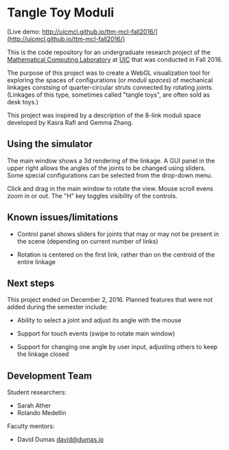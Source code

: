 Tangle Toy Moduli
=================

[Live demo: http://uicmcl.github.io/ttm-mcl-fall2016/](http://uicmcl.github.io/ttm-mcl-fall2016/)

This is the code repository for an undergraduate research project of the
[Mathematical Computing Laboratory](http://mcl.math.uic.edu/)
at
[UIC](http://uic.edu/)
that was conducted in Fall 2016.

The purpose of this project was to create a WebGL visualization tool
for exploring the spaces of configurations (or *moduli spaces*) of
mechanical linkages constsing of quarter-circular struts connected by
rotating joints.  (Linkages of this type, sometimes called "tangle toys",
are often sold as desk toys.)

This project was inspired by a description of the 8-link moduli space
developed by Kasra Rafi and Gemma Zhang.

Using the simulator
-------------------

The main window shows a 3d rendering of the linkage.  A GUI panel in
the upper right allows the angles of the joints to be changed using
sliders.  Some special configurations can be selected from the
drop-down menu.

Click and drag in the main window to rotate the view.  Mouse scroll
evens zoom in or out.  The "H" key toggles visibility of the controls.

Known issues/limitations
------------------------

* Control panel shows sliders for joints that may or may not be
  present in the scene (depending on current number of links)

* Rotation is centered on the first link, rather than on the centroid
  of the entire linkage
  

Next steps
----------
This project ended on December 2, 2016.  Planned features that were
not added during the semester include:

* Ability to select a joint and adjust its angle with the mouse

* Support for touch events (swipe to rotate main window)

* Support for changing one angle by user input, adjusting others to
  keep the linkage closed


Development Team
----------------

Student researchers:

* Sarah Ather
* Rolando Medellin

Faculty mentors:

* David Dumas <david@dumas.io>

